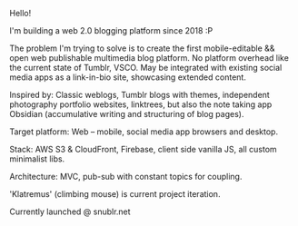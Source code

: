 Hello!

I'm building a web 2.0 blogging platform since 2018 :P 

The problem I'm trying to solve is to create the first mobile-editable && open web publishable multimedia blog platform. No platform overhead like the current state of Tumblr, VSCO. May be integrated with existing social media apps as a link-in-bio site, showcasing extended content. 

Inspired by: Classic weblogs, Tumblr blogs with themes, independent photography portfolio websites, linktrees, but also the note taking app Obsidian (accumulative writing and structuring of blog pages). 


Target platform: Web – mobile, social media app browsers and desktop. 

Stack: AWS S3 & CloudFront, Firebase, client side vanilla JS, all custom minimalist libs.


Architecture: MVC, pub-sub with constant topics for coupling. 

'Klatremus' (climbing mouse) is current project iteration.

Currently launched @ snublr.net
